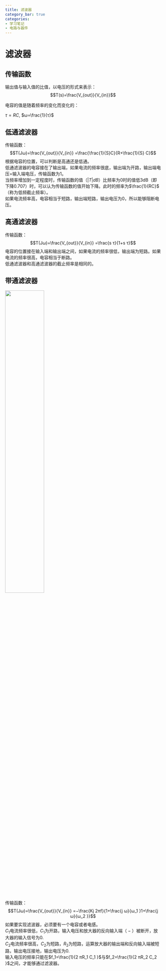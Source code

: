 ```yaml
---
title: 滤波器
category_bar: true
categories: 
- 学习笔记
- 电路与器件
---
```

# 滤波器
## 传输函数
输出值与输入值的比值，以电压的形式来表示：
$$T(s)=\frac{V_{out}}{V_{in}}$$ 

电容的值是随着频率的变化而变化的：

$τ=RC$, $ω=\frac{1}{τ}$

## 低通滤波器
传输函数：  
$$T(Jω)=\frac{V_{out}}{V_{in}} =\frac{\frac{1}{S}C}{R+\frac{1}{S} C}$$
根据电容的位置，可以判断是高通还是低通。  
低通滤波器的电容接在了输出端，如果电流的频率很底，输出端为开路，输出端电压=输入端电压，传输函数为1。  
当频率增加到一定程度时，传输函数的值（$|T|dB$）比频率为0时的值低3dB（即下降0.707）时，可以认为传输函数的值开始下降。此时的频率为$\frac{1}{RC}$（称为低频截止频率）。  
如果电流频率高，电容相当于短路，输出端短路，输出电压为0，所以能够阻断电压。  

## 高通滤波器
传输函数：  
$$T(Jω)=\frac{V_{out}}{V_{in}} =\frac{s τ}{1+s τ}$$
电容的位置接在输入端和输出端之间，如果电流的频率很低，输出端为短路。如果电流的频率很高，电容相当于断路。  
低通滤波器和高通滤波器的截止频率是相同的。  

## 带通滤波器
<img src = https://cdn.jsdelivr.net/gh/l61012345/Pic/img/20211210231630.png width=50%>  

传输函数：  
$$T(Jω)=\frac{V_{out}}{V_{in}} =−\frac{Kj 2πf}{1+\frac{j ω}{ω_1 }1+\frac{j ω}{ω_2 }}$$ 
如果要实现滤波器，必须要有一个电容或者电感。  
$C_1$电流频率很低，$C_1$为开路，输入电压和放大器的反向输入端$（-）$被断开，放大器的输入信号为0.  
$C_2$电流频率很高，$C_2$为短路，$R_2$为短路，运算放大器的输出端和反向输入端被短路，输出电压接地，输出电压为0.  
输入电压的频率只能在$f_1=\frac{1}{2 πR_1 C_1 }$与$f_2=\frac{1}{2 πR_2 C_2 }$之间，才能够通过滤波器。